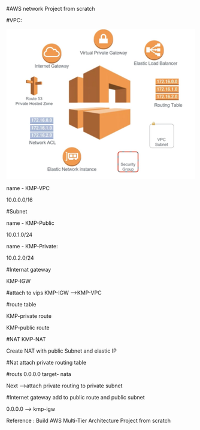 #AWS network Project from scratch 

#VPC:

![alt text](../images/aws-network.jpg)

name - KMP-VPC

10.0.0.0/16

#Subnet 

name - KMP-Public

10.0.1.0/24

name - KMP-Private:

10.0.2.0/24

#Internat gateway

KMP-IGW

#attach to vips  KMP-IGW -->KMP-VPC 

#route table

KMP-private route

KMP-public route


#NAT
KMP-NAT

Create NAT with public Subnet and elastic IP

#Nat attach private routing table

#routs
0.0.0.0  target- nata

Next
-->attach  private routing to private subnet

#Internet gateway add to public route and public subnet 

0.0.0.0 --> kmp-igw


Reference : Build AWS Multi-Tier Architecture Project from scratch








